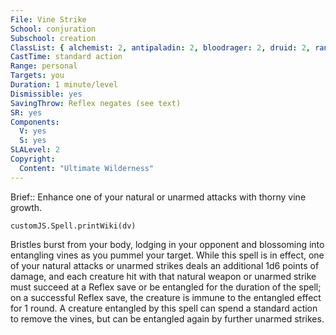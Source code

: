 ```yaml
---
File: Vine Strike
School: conjuration
Subschool: creation
ClassList: { alchemist: 2, antipaladin: 2, bloodrager: 2, druid: 2, ranger: 2, shaman: 2, sorcerer: 2, wizard: 2 }
CastTime: standard action
Range: personal
Targets: you
Duration: 1 minute/level
Dismissible: yes
SavingThrow: Reflex negates (see text)
SR: yes
Components:
  V: yes
  S: yes
SLALevel: 2
Copyright:
  Content: "Ultimate Wilderness"
---
```

Brief:: Enhance one of your natural or unarmed attacks with thorny vine growth.

```dataviewjs
customJS.Spell.printWiki(dv)
```

Bristles burst from your body, lodging in your opponent and blossoming into entangling vines as you pummel your target. While this spell is in effect, one of your natural attacks or unarmed strikes deals an additional 1d6 points of damage, and each creature hit with that natural weapon or unarmed strike must succeed at a Reflex save or be entangled for the duration of the spell; on a successful Reflex save, the creature is immune to the entangled effect for 1 round. A creature entangled by this spell can spend a standard action to remove the vines, but can be entangled again by further unarmed strikes.
